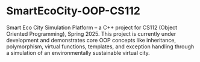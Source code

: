 # SmartEcoCity-OOP-CS112
Smart Eco City Simulation Platform – a C++ project for CS112 (Object Oriented Programming), Spring 2025. This project is currently under development and demonstrates core OOP concepts like inheritance, polymorphism, virtual functions, templates, and exception handling through a simulation of an environmentally sustainable virtual city.
